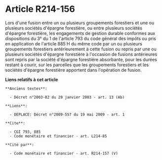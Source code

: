 # Article R214-156

Lors d'une fusion entre un ou plusieurs groupements forestiers et une ou plusieurs sociétés d'épargne forestière, ou entre
plusieurs sociétés d'épargne forestière, les engagements de gestion durable conformes aux dispositions du 3° du 1 de
l'article 793 du code général des impôts ou pris en application de l'article 885 H du même code par un ou plusieurs
groupements forestiers antérieurement à cette fusion ou repris par une ou plusieurs sociétés d'épargne forestière à
l'occasion de fusions antérieures sont repris par la société d'épargne forestière absorbante, pour les durées restant à
courir, sur les parcelles que les groupements forestiers et les sociétés d'épargne forestière apportent dans l'opération de
fusion.

**Liens relatifs à cet article**

	**Anciens textes**:

	  - Décret n°2003-82 du 29 janvier 2003 - art. 13 (Ab)

	**Liens**:

	  - DEPLACE: Décret n°2009-557 du 19 mai 2009 - art. 1

	**Cite**:

	  - CGI 793, 885
	  - Code monétaire et financier - art. L214-85

	**Cité par**:

	  - Code monétaire et financier - art. R214-157 (V)
